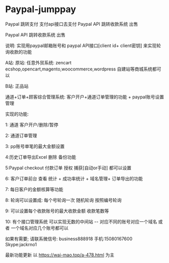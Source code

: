 # Paypal-jumppay
Paypal 跳转支付  支付api接口去支付
Paypal API 跳转收款系统 出售

Paypal API 跳转收款系统 出售

说明: 实现用paypal邮箱账号和 paypal API接口[client id+ client密钥] 来实现轮询收款的功能

 A站:   原站: 任意外贸系统: zencart ecshop,opencart,magento,woocommerce,wordpress 自建站等商城系统都可以

B站: 正品站

通道+订单+顾客综合管理系统: 客户开户+通道订单管理的功能 + paypal账号设置管理

 实现的功能:

1: 通道 客户开户/删除/暂停

2: 通道订单管理

3: pp账号单笔的最大金额设置

4:历史订单导出Excel 删除 备份功能

5:Paypal checkout 付款订单 授权 捕获[自动or手动] 都可以设置

6: 客户订单前台 查看 统计 + 成功率统计 + 域名管理+ 订单导出的功能

7: 每日客户的金额核算等功能

 8: 轮询可以设置成: 每个号轮询一次 随机轮询 按照编号轮询

9: 可以设置每个收款账号的最大收款金额 收款笔数等

 10: 有个接口管理系统 可以实现无数的中间站 -- 对应不同的账号对应一个域名 或者 一个域名对应几个账号都可以


 如果有需要; 请联系微信号: business888918  手机:15080167600 Skype:jackrno1

 最新功能更新 以 https://wai-mao.top/a-478.html 为主
 

